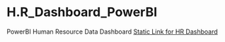 # H.R_Dashboard_PowerBI
PowerBI Human Resource Data Dashboard
[Static Link for HR Dashboard](https://drive.google.com/file/d/1uFnC__1zq3Zl39JWV4_l88odARBOBX9E/view?usp=share_link)
